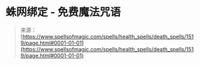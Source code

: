 <!--yml

分类：未分类

日期：2024年06月12日 18:34:34

-->

# 蛛网绑定 - 免费魔法咒语

> 来源：[https://www.spellsofmagic.com/spells/health_spells/death_spells/1519/page.html#0001-01-01](https://www.spellsofmagic.com/spells/health_spells/death_spells/1519/page.html#0001-01-01)
